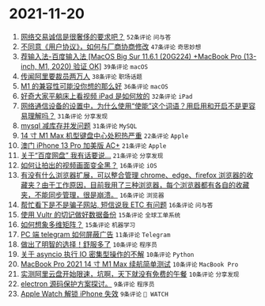 # 2021-11-20

1. [网络交易诚信是很奢侈的要求吧？](https://www.v2ex.com/t/816717) `52条评论` `问与答`
1. [不同意《用户协议》，如何与厂商协商修改](https://www.v2ex.com/t/816698) `47条评论` `奇思妙想`
1. [荐输入法-百度输入法 [MacOS Big Sur 11.6.1 (20G224) +MacBook Pro (13-inch, M1, 2020) 验证 OK]](https://www.v2ex.com/t/816808) `39条评论` `macOS`
1. [传闻阿里要裁员两万人](https://www.v2ex.com/t/816810) `38条评论` `职场话题`
1. [M1 的兼容性可能没你想的那么好](https://www.v2ex.com/t/816760) `36条评论` `macOS`
1. [好奇大家平躺床上看视频 iPad 是如何放的](https://www.v2ex.com/t/816772) `32条评论` `iPad`
1. [网络通信设备的设置中，为什么使用“使能”这个词语？用启用和开启不是更容易理解吗？](https://www.v2ex.com/t/816714) `31条评论` `分享发现`
1. [mysql 减库存并发问题](https://www.v2ex.com/t/816733) `31条评论` `MySQL`
1. [14 寸 M1 Max 机型键盘中心处积热严重](https://www.v2ex.com/t/816734) `22条评论` `Apple`
1. [澳门 iPhone 13 Pro 加美版 AC+](https://www.v2ex.com/t/816830) `21条评论` `Apple`
1. [关于“百度网盘” 我有话要说…](https://www.v2ex.com/t/816823) `21条评论` `分享发现`
1. [如何让拍出的视频画面变全黑？](https://www.v2ex.com/t/816825) `16条评论` `iOS`
1. [有没有什么浏览器扩展，可以整合管理 chrome、edge、firefox 浏览器的收藏夹？由于工作原因，目前我用了三种浏览器，每个浏览器都有各自的收藏夹，不能同步管理，很是崩溃。](https://www.v2ex.com/t/816762) `16条评论` `浏览器`
1. [帮忙看下是不是骗子网站, 短信说我 ETC 有问题](https://www.v2ex.com/t/816719) `16条评论` `问与答`
1. [使用 Vultr 的切记做好数据备份](https://www.v2ex.com/t/816815) `15条评论` `全球工单系统`
1. [如何想象多维矩阵？](https://www.v2ex.com/t/816763) `15条评论` `机器学习`
1. [PC 端 telegram 如何屏蔽广告](https://www.v2ex.com/t/816809) `11条评论` `Telegram`
1. [做出了明智的选择！舒服多了](https://www.v2ex.com/t/816851) `10条评论` `程序员`
1. [关于 asyncio 执行 IO 密集型操作的不解](https://www.v2ex.com/t/816841) `10条评论` `Python`
1. [MacBook Pro 2021 14 寸 M1 Max 续航简单测试](https://www.v2ex.com/t/816840) `10条评论` `MacBook Pro`
1. [实测阿里云盘开始限速，坑啊，天下就没有免费的午餐](https://www.v2ex.com/t/816819) `10条评论` `分享发现`
1. [electron 源码保护方案探讨。](https://www.v2ex.com/t/816756) `9条评论` `程序员`
1. [Apple Watch 解锁 iPhone 失效](https://www.v2ex.com/t/816746) `9条评论` ` WATCH`
